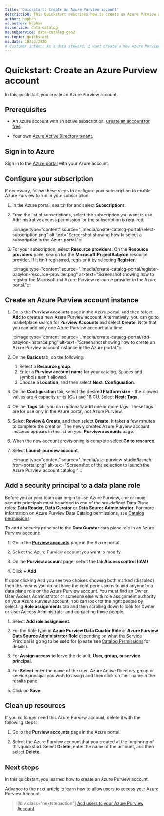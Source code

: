 ```yaml
---
title: 'Quickstart: Create an Azure Purview account'
description: This Quickstart describes how to create an Azure Purview account and configure permissions to begin using it.
author: hophan
ms.author: hophan
ms.service: data-catalog
ms.subservice: data-catalog-gen2
ms.topic: quickstart
ms.date: 10/23/2020
# Customer intent: As a data steward, I want create a new Azure Purview Account so that I can scan and classify my data.
---
```


# Quickstart: Create an Azure Purview account

In this quickstart, you create an Azure Purview account.

## Prerequisites

* An Azure account with an active subscription. [Create an account for free](https://azure.microsoft.com/free/?WT.mc_id=A261C142F).

* Your own [Azure Active Directory tenant](https://docs.microsoft.com/azure/active-directory/fundamentals/active-directory-access-create-new-tenant).

## Sign in to Azure

Sign in to the [Azure portal](https://portal.azure.com) with your Azure account.

## Configure your subscription

If necessary, follow these steps to configure your subscription to enable Azure Purview to run in your subscription:

   1. In the Azure portal, search for and select **Subscriptions**.

   1. From the list of subscriptions, select the subscription you want to use. Administrative access permission for the subscription is required.

      :::image type="content" source="./media/create-catalog-portal/select-subscription.png" alt-text="Screenshot showing how to select a subscription in the Azure portal.":::

   1. For your subscription, select **Resource providers**. On the **Resource providers** pane, search for the **Microsoft.ProjectBabylon** resource provider. If it isn't registered, register it by selecting **Register**.

      :::image type="content" source="./media/create-catalog-portal/register-babylon-resource-provider.png" alt-text="Screenshot showing how to register the  Microsoft dot Azure Purview resource provider in the Azure portal.":::

## Create an Azure Purview account instance

1. Go to the **Purview accounts** page in the Azure portal, and then select **Add** to create a new Azure Purview account. Alternatively, you can go to marketplace search for **Purview Accounts** and select **Create**. Note that you can add only one Azure Purview account at a time.

   :::image type="content" source="./media/create-catalog-portal/add-babylon-instance.png" alt-text="Screenshot showing how to create an Azure Purview account instance in the Azure portal.":::

1. On the **Basics** tab, do the following:
    1. Select a **Resource group**.
    1. Enter a **Purview account name** for your catalog. Spaces and symbols aren't allowed.
    1. Choose a  **Location**, and then select **Next: Configuration**.
1. On the **Configuration** tab, select the desired **Platform size** - the allowed values are 4 capacity units (CU) and 16 CU. Select **Next: Tags**.
1. On the **Tags** tab, you can optionally add one or more tags. These tags are for use only in the Azure portal, not Azure Purview.
1. Select **Review & Create**, and then select **Create**. It takes a few minutes to complete the creation. The newly created Azure Purview account instance appears in the list on your **Purview accounts** page.
1. When the new account provisioning is complete select **Go to resource**.

1. Select **Launch purview account**.

   :::image type="content" source="./media/use-purview-studio/launch-from-portal.png" alt-text="Screenshot of the selection to launch the Azure Purview account catalog.":::

## Add a security principal to a data plane role

Before you or your team can begin to use Azure Purview, one or more security principals must be added to one of the pre-defined Data Plane roles: **Data Reader**, **Data Curator** or **Data Source Administrator**. For more information on Azure Purview Data Catalog permissions, see [Catalog permissions](catalog-permissions.md).

To add a security principal to the **Data Curator** data plane role in an Azure Purview account:

1. Go to the [**Purview accounts**](https://aka.ms/babylonportal) page in the Azure portal.

1. Select the Azure Purview account you want to modify.

1. On the **Purview account** page, select the tab **Access control (IAM)**

1. Click **+ Add**

If upon clicking Add you see two choices showing both marked (disabled) then this means you do not have the right permissions to add anyone to a data plane role on the Azure Purview account. You must find an Owner, User Access Administrator or someone else with role assignment authority on your Azure Purview account. You can look for the right people by selecting **Role assignments** tab and then scrolling down to look for Owner or User Access Administrator and contacting those people.

1. Select **Add role assignment**.

1. For the Role type in **Azure Purview Data Curator Role** or **Azure Purview Data Source Administrator Role** depending on what the Service Principal is going to be used for (please see [Catalog Permissions](catalog-permissions.md) for details).
 
1. For **Assign access to** leave the default, **User, group, or service principal**.

1. For **Select** enter the name of the user, Azure Active Directory group or service principal you wish to assign and then click on their name in the results pane.

1. Click on **Save**.

## Clean up resources

If you no longer need this Azure Purview account, delete it with the following steps:

1. Go to the **Purview accounts** page in the Azure portal.

2. Select the Azure Purview account that you created at the beginning of this quickstart. Select **Delete**, enter the name of the account, and then select **Delete**.

## Next steps

In this quickstart, you learned how to create an Azure Purview account.

Advance to the next article to learn how to allow users to access your Azure Purview Account. 

> [!div class="nextstepaction"]
> [Add users to your Azure Purview Account](catalog-permissions.md)